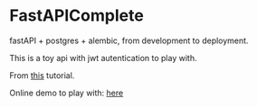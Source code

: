 # FastAPIComplete
fastAPI + postgres + alembic, from development to deployment.

This is a toy api with jwt autentication to play with.


From [this](https://www.youtube.com/watch?v=0sOvCWFmrtA&t=1s) tutorial.


Online demo to play with: [here](https://fastapi-complete.herokuapp.com/)

